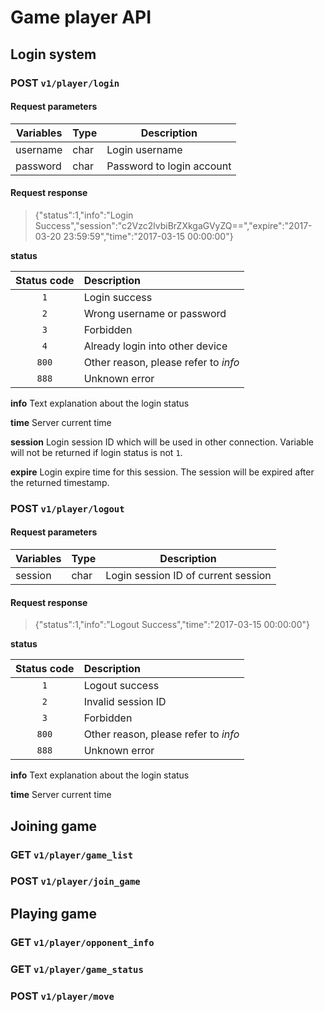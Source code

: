 # Game player API

## Login system
### **POST** `v1/player/login`

#### Request parameters

|Variables      | Type   | Description                        |
|---------------|--------|------------------------------------|
|username       | char   |Login username                      |
|password       | char   |Password to login account           |

#### Request response

> {"status":1,"info":"Login Success","session":"c2Vzc2lvbiBrZXkgaGVyZQ==","expire":"2017-03-20 23:59:59","time":"2017-03-15 00:00:00"}

**status**

| Status code | Description |
|:---:|:--- |
| `1` | Login success |
| `2` | Wrong username or password |
| `3` | Forbidden |
| `4` |  Already login into other device |
| `800` | Other reason, please refer to *info* |
| `888` | Unknown error |

**info**
Text explanation about the login status

**time**
Server current time

**session**
Login session ID which will be used in other connection. Variable will not be returned if login status is not `1`.

**expire**
Login expire time for this session. The session will be expired after the returned timestamp.

### **POST** `v1/player/logout`

#### Request parameters

|Variables      | Type   | Description                        |
|---------------|--------|------------------------------------|
|session        | char   |Login session ID of current session |

#### Request response
>{"status":1,"info":"Logout Success","time":"2017-03-15 00:00:00"}

**status**

| Status code | Description |
|:---:|:--- |
|`1` | Logout success |
| `2` | Invalid session ID |
| `3` | Forbidden |
| `800` | Other reason, please refer to *info* |
| `888` | Unknown error |

**info**
Text explanation about the login status

**time**
Server current time

## Joining game

### **GET** `v1/player/game_list`

### **POST** `v1/player/join_game`

## Playing game

### **GET** `v1/player/opponent_info`

### **GET** `v1/player/game_status`

### **POST** `v1/player/move`
